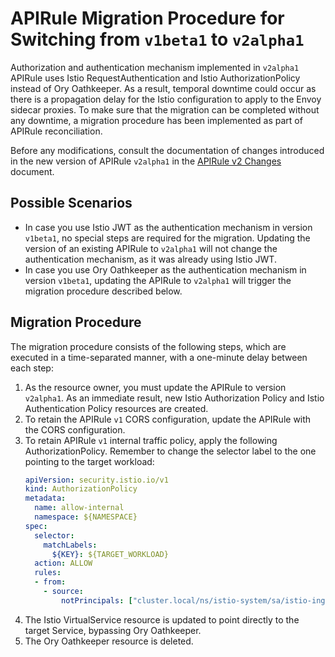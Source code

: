 # APIRule Migration Procedure for Switching from `v1beta1` to `v2alpha1`

Authorization and authentication mechanism implemented in `v2alpha1` APIRule uses Istio RequestAuthentication and Istio AuthorizationPolicy instead of Ory Oathkeeper. 
As a result, temporal downtime could occur as there is a propagation delay for the Istio configuration to apply to the Envoy sidecar proxies.
To make sure that the migration can be completed without any downtime, a migration procedure has been implemented as part of APIRule reconciliation.

Before any modifications, consult the documentation of changes introduced in the new version of APIRule `v2alpha1` in the [APIRule v2 Changes](04-70-changes-in-apirule-v2.md) document.

## Possible Scenarios

- In case you use Istio JWT as the authentication mechanism in version `v1beta1`, no special steps are required for the migration. Updating the version of an existing APIRule to `v2alpha1` will not change the authentication mechanism, as it was already using Istio JWT.
- In case you use Ory Oathkeeper as the authentication mechanism in version `v1beta1`, updating the APIRule to `v2alpha1` will trigger the migration procedure described below.

## Migration Procedure

The migration procedure consists of the following steps, which are executed in a time-separated manner, with a one-minute delay between each step:
1. As the resource owner, you must update the APIRule to version `v2alpha1`. As an immediate result, new Istio Authorization Policy and Istio Authentication Policy resources are created.
2. To retain the APIRule `v1` CORS configuration, update the APIRule with the CORS configuration.
3. To retain APIRule `v1` internal traffic policy, apply the following AuthorizationPolicy. Remember to change the selector label to the one pointing to the target workload:
    ```yaml
    apiVersion: security.istio.io/v1
    kind: AuthorizationPolicy
    metadata:
      name: allow-internal
      namespace: ${NAMESPACE}
    spec:
      selector:
        matchLabels:
          ${KEY}: ${TARGET_WORKLOAD}
      action: ALLOW
      rules:
      - from:
        - source:
            notPrincipals: ["cluster.local/ns/istio-system/sa/istio-ingressgateway-service-account"]
    ```
4. The Istio VirtualService resource is updated to point directly to the target Service, bypassing Ory Oathkeeper.
5. The Ory Oathkeeper resource is deleted.